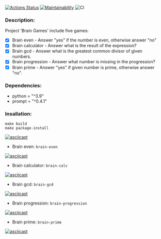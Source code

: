 [![Actions Status](https://github.com/emp7yhead/python-project-lvl1/workflows/hexlet-check/badge.svg)](https://github.com/emp7yhead/python-project-lvl1/actions) [![Maintainability](https://api.codeclimate.com/v1/badges/304443f72ed31aff22c9/maintainability)](https://codeclimate.com/github/emp7yhead/python-project-lvl1/maintainability) ![CI](https://github.com/emp7yhead/python-project-lvl1/actions/workflows/main.yml/badge.svg)
### Description:
Project 'Brain Games' include five games:
- [X] Brain even  - Answer "yes" if the number is even, otherwise answer "no"
- [X] Brain calculator - Answer what is the result of the expression?
- [X] Brain gcd - Answer what is the greatest common divisor of given numbers.
- [X] Brain progression - Answer what number is missing in the progression?
- [X] Brain prime - Answer "yes" if given number is prime, otherwise answer "no".

### Dependencies:
- python = "^3.9"
- prompt = "^0.4.1"

### Insallation:
```
make build
make package-install
```
[![asciicast](https://asciinema.org/a/HMfYfoLFBynnj2KkPxEJMftY5.svg)](https://asciinema.org/a/HMfYfoLFBynnj2KkPxEJMftY5)

+ Brain even:
`brain-even`

[![asciicast](https://asciinema.org/a/V3tFcO0hFHpIow0RwJC3Nw6uE.svg)](https://asciinema.org/a/V3tFcO0hFHpIow0RwJC3Nw6uE)

+ Brain calculator:
`brain-calc`

[![asciicast](https://asciinema.org/a/iCS8SvlajhIP3OkZGGsrjaGjD.svg)](https://asciinema.org/a/iCS8SvlajhIP3OkZGGsrjaGjD)

+ Brain gcd:
`brain-gcd`

[![asciicast](https://asciinema.org/a/y5n6LJJxt28qwhhXgY60cWIYC.svg)](https://asciinema.org/a/y5n6LJJxt28qwhhXgY60cWIYC)

+ Brain progression:
`brain-progression`

[![asciicast](https://asciinema.org/a/gJFxHId84gmPJU1P0IBnupdow.svg)](https://asciinema.org/a/gJFxHId84gmPJU1P0IBnupdow)

+ Brain prime:
`brain-prime`

[![asciicast](https://asciinema.org/a/aL7chJ2ZGojvGRzmvxNG7avfn.svg)](https://asciinema.org/a/aL7chJ2ZGojvGRzmvxNG7avfn)

